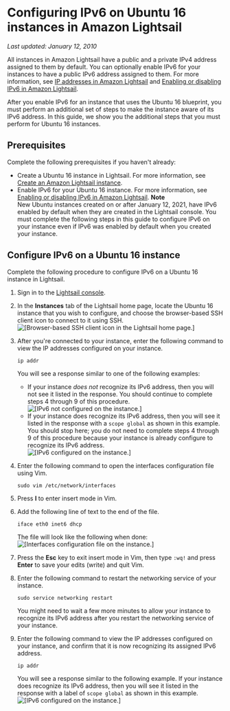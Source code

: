 # Configuring IPv6 on Ubuntu 16 instances in Amazon Lightsail<a name="amazon-lightsail-configure-ipv6-on-ubuntu-16"></a>

 *Last updated: January 12, 2010* 

All instances in Amazon Lightsail have a public and a private IPv4 address assigned to them by default\. You can optionally enable IPv6 for your instances to have a public IPv6 address assigned to them\. For more information, see [IP addresses in Amazon Lightsail](understanding-public-ip-and-private-ip-addresses-in-amazon-lightsail.md) and [Enabling or disabling IPv6 in Amazon Lightsail](amazon-lightsail-enable-disable-ipv6.md)\.

After you enable IPv6 for an instance that uses the Ubuntu 16 blueprint, you must perform an additional set of steps to make the instance aware of its IPv6 address\. In this guide, we show you the additional steps that you must perform for Ubuntu 16 instances\.

## Prerequisites<a name="ipv6-ubuntu-16-prerequisites"></a>

Complete the following prerequisites if you haven't already:
+ Create a Ubuntu 16 instance in Lightsail\. For more information, see [Create an Amazon Lightsail instance](how-to-create-amazon-lightsail-instance-virtual-private-server-vps.md)\.
+ Enable IPv6 for your Ubuntu 16 instance\. For more information, see [Enabling or disabling IPv6 in Amazon Lightsail](amazon-lightsail-enable-disable-ipv6.md)\.
**Note**  
New Ubuntu instances created on or after January 12, 2021, have IPv6 enabled by default when they are created in the Lightsail console\. You must complete the following steps in this guide to configure IPv6 on your instance even if IPv6 was enabled by default when you created your instance\.

## Configure IPv6 on a Ubuntu 16 instance<a name="configure-ipv6-ubuntu-16"></a>

Complete the following procedure to configure IPv6 on a Ubuntu 16 instance in Lightsail\.

1. Sign in to the [Lightsail console](https://lightsail.aws.amazon.com/)\.

1. In the **Instances** tab of the Lightsail home page, locate the Ubuntu 16 instance that you wish to configure, and choose the browser\-based SSH client icon to connect to it using SSH\.  
![\[Browser-based SSH client icon in the Lightsail home page.\]](https://d9yljz1nd5001.cloudfront.net/en_us/2c7274df55d082980824e6f5d4268a07/images/lightsail-ubuntu-ssh-quick-connect.png)

1. After you're connected to your instance, enter the following command to view the IP addresses configured on your instance\.

   ```
   ip addr
   ```

   You will see a response similar to one of the following examples:
   + If your instance *does not* recognize its IPv6 address, then you will not see it listed in the response\. You should continue to complete steps 4 through 9 of this procedure\.  
![\[IPv6 not configured on the instance.\]](https://d9yljz1nd5001.cloudfront.net/en_us/2c7274df55d082980824e6f5d4268a07/images/lightsail-ubuntu-ssh-ip-addr-ipv6-not-configured.png)
   + If your instance does recognize its IPv6 address, then you will see it listed in the response with a `scope global` as shown in this example\. You should stop here; you do not need to complete steps 4 through 9 of this procedure because your instance is already configure to recognize its IPv6 address\.  
![\[IPv6 configured on the instance.\]](https://d9yljz1nd5001.cloudfront.net/en_us/2c7274df55d082980824e6f5d4268a07/images/lightsail-ubuntu-ssh-ip-addr-ipv6-configured.png)

1. Enter the following command to open the interfaces configuration file using Vim\.

   ```
   sudo vim /etc/network/interfaces
   ```

1. Press **I** to enter insert mode in Vim\.

1. Add the following line of text to the end of the file\.

   ```
   iface eth0 inet6 dhcp
   ```

   The file will look like the following when done:  
![\[Interfaces configuration file on the instance.\]](https://d9yljz1nd5001.cloudfront.net/en_us/2c7274df55d082980824e6f5d4268a07/images/lightsail-ubuntu-ssh-interfaces-file.png)

1. Press the **Esc** key to exit insert mode in Vim, then type `:wq!` and press **Enter** to save your edits \(write\) and quit Vim\.

1. Enter the following command to restart the networking service of your instance\.

   ```
   sudo service networking restart
   ```

   You might need to wait a few more minutes to allow your instance to recognize its IPv6 address after you restart the networking service of your instance\.

1. Enter the following command to view the IP addresses configured on your instance, and confirm that it is now recognizing its assigned IPv6 address\.

   ```
   ip addr
   ```

   You will see a response similar to the following example\. If your instance does recognize its IPv6 address, then you will see it listed in the response with a label of `scope global` as shown in this example\.  
![\[IPv6 configured on the instance.\]](https://d9yljz1nd5001.cloudfront.net/en_us/2c7274df55d082980824e6f5d4268a07/images/lightsail-ubuntu-ssh-ip-addr-ipv6-configured.png)